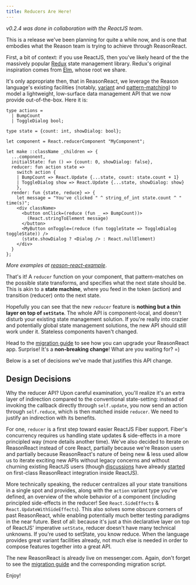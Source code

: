 ```yaml
---
title: Reducers Are Here!
---
```


_v0.2.4 was done in collaboration with the ReactJS team_.

This is a release we've been planning for quite a while now, and is one that embodies what the Reason team is trying to achieve through ReasonReact.

First, a bit of context: if you use ReactJS, then you've likely heard of the the massively popular [Redux](https://github.com/reactjs/redux/) state management library. Redux's original inspiration comes from [Elm](http://elm-lang.org), whose root we share.

<!--truncate-->

It's only appropriate then, that in ReasonReact, we leverage the Reason language's existing facilities (notably, [variant](https://reasonml.github.io/docs/en/variant.html) and [pattern-matching](https://reasonml.github.io/docs/en/pattern-matching.html)) to model a lightweight, low-surface data management API that we now provide out-of-the-box. Here it is:

```reason
type actions =
  | BumpCount
  | ToggleDialog bool;

type state = {count: int, showDialog: bool};

let component = React.reducerComponent "MyComponent";

let make ::className _children => {
  ...component,
  initialState: fun () => {count: 0, showDialog: false},
  reducer: fun action state =>
    switch action {
    | BumpCount => React.Update {...state, count: state.count + 1}
    | ToggleDialog show => React.Update {...state, showDialog: show}
    },
  render: fun {state, reduce} => {
    let message = "You've clicked " ^ string_of_int state.count ^ " time(s)";
    <div className>
      <button onClick=(reduce (fun _ => BumpCount))>
        (React.stringToElement message)
      </button>
      <MyButton onToggle=(reduce (fun toggleState => ToggleDialog toggleState)) />
      (state.showDialog ? <Dialog /> : React.nullElement)
    </div>
  }
};
```

_More examples at [reason-react-example](https://github.com/reasonml-community/reason-react-example)_.

That's it! A `reducer` function on your component, that pattern-matches on the possible state transforms, and specifies what the next state should be. This is akin to a **state machine**, where you feed in the token (action) and transition (reducer) onto the next state.

Hopefully you can see that the new `reducer` feature is **nothing but a thin layer on top of `setState`**. The whole API is component-local, and doesn't disturb your existing state management solution. If you're really into crazier and potentially global state management solutions, the new API should still work under it. Stateless components haven't changed.

Head to the [migration guide](https://github.com/reasonml/reason-react/blob/master/HISTORY.md#024) to see how you can upgrade your ReasonReact app. Surprise! It's a **non-breaking change**! What are you waiting for? =)

Below is a set of decisions we've made that justifies this API change.

## Design Decisions

Why the reducer API? Upon careful examination, you'll realize it's an extra layer of indirection compared to the conventional state-setting: instead of invoking the callback directly through `self.update`, you now send an action through `self.reduce`, which is then matched inside `reducer`. We need to justify an indirection with its benefits.

For one, `reducer` is a first step toward easier ReactJS Fiber support. Fiber's concurrency requires us handling state updates & side-effects in a more principled way (more details another time). We've also decided to iterate on ReasonReact instead of core React, partially because we're Reason users and partially because ReasonReact's nature of being new & less used allow us to iterate exciting new APIs without legacy concerns and without churning existing ReactJS users (though [discussions](https://github.com/facebook/react/issues/10580) have already [started](https://github.com/facebook/react/issues/10581) on first-class ReasonReact integration inside ReactJS).

More technically speaking, the reducer centralizes all your state transitions in a single spot and provides, along with the `action` variant type you've defined, an overview of the whole behavior of a component (including principled side-effects in the reducer! See `React.SideEffects` & `React.UpdateWithSideEffects`). This also solves some obscure corners of past ReasonReact, while enabling potentially much better testing paradigms in the near future. Best of all: because it's just a thin declarative layer on top of ReactJS' imperative `setState`, reducer doesn't have many technical unknowns. If you're used to setState, you know reduce. When the language provides great variant facilities already, not much else is needed in order to compose features together into a great API.

The new ReasonReact is already live on messenger.com. Again, don't forget to see the [migration guide](https://github.com/reasonml/reason-react/blob/master/HISTORY.md#024) and the corresponding migration script.

Enjoy!
